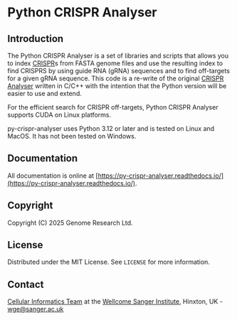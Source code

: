 # Python CRISPR Analyser

## Introduction

The Python CRISPR Analyser is a set of libraries and scripts that allows you to index [CRISPR](https://en.wikipedia.org/wiki/CRISPR)s from FASTA genome files and use the resulting index to find CRISPRS by using guide RNA (gRNA) sequences and to find off-targets for a given gRNA sequence. This code is a re-write of the original [CRISPR Analyser](https://github.com/htgt/CRISPR-Analyser) written in C/C++ with the intention that the Python version will be easier to use and extend.

For the efficient search for CRISPR off-targets, Python CRISPR Analyser supports CUDA on Linux platforms.

py-crispr-analyser uses Python 3.12 or later and is tested on Linux and MacOS. It has not been tested on Windows.

## Documentation

All documentation is online at [https://py-crispr-analyser.readthedocs.io/](https://py-crispr-analyser.readthedocs.io/).

## Copyright

Copyright (C) 2025 Genome Research Ltd.


## License

Distributed under the MIT License. See `LICENSE` for more information.

## Contact

[Cellular Informatics Team](https://www.sanger.ac.uk/group/cellular-informatics/) at the [Wellcome Sanger Institute](https://www.sanger.ac.uk/), Hinxton, UK - [wge@sanger.ac.uk](mailto:wge@sanger.ac.uk)
